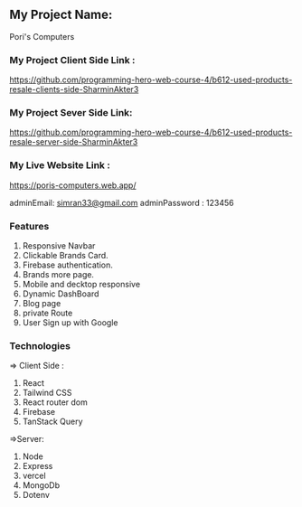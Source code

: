 ## My Project Name:
Pori's Computers

### My Project Client Side Link :
https://github.com/programming-hero-web-course-4/b612-used-products-resale-clients-side-SharminAkter3

### My Project Sever Side Link:
https://github.com/programming-hero-web-course-4/b612-used-products-resale-server-side-SharminAkter3

### My Live Website Link :
https://poris-computers.web.app/

adminEmail: simran33@gmail.com
adminPassword : 123456

### Features
1. Responsive Navbar
2. Clickable Brands Card.
2. Firebase authentication.
3. Brands more page.
4. Mobile and decktop responsive
5. Dynamic DashBoard
6. Blog page
7. private Route
8. User Sign up with Google

### Technologies
=> Client Side :
1. React 
2. Tailwind CSS 
3. React router dom
4. Firebase
5. TanStack Query

=>Server:
1. Node 
2. Express 
3. vercel
4. MongoDb
5. Dotenv
